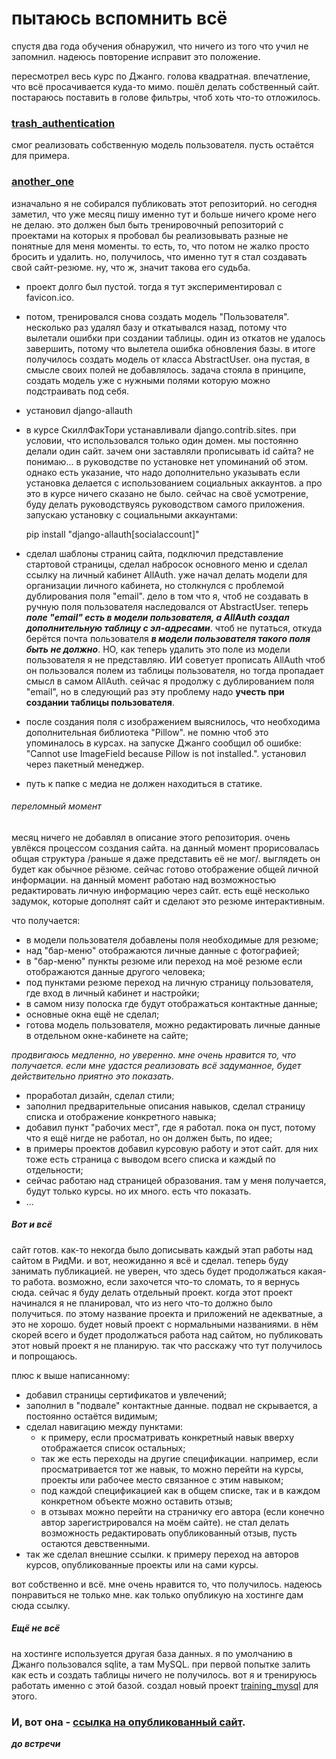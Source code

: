 # пытаюсь вспомнить всё

спустя два года обучения обнаружил, что ничего из того что учил не запомнил. 
надеюсь повторение исправит это положение.

пересмотрел весь курс по Джанго. голова квадратная. впечатление, что всё просачивается куда-то мимо.
пошёл делать собственный сайт. постараюсь поставить в голове фильтры, чтоб хоть что-то отложилось.

### [trash_authentication](trash_authentication)
смог реализовать собственную модель пользователя. пусть остаётся для примера.

### [another_one](another_one)
изначально я не собирался публиковать этот репозиторий. но сегодня заметил, что уже месяц пишу именно тут и больше 
ничего кроме него не делаю. это должен был быть тренировочный репозиторий с проектами на которых я пробовал бы 
реализовывать разные не понятные для меня моменты. то есть, то, что потом не жалко просто бросить и удалить. но, 
получилось, что именно тут я стал создавать свой сайт-резюме. ну, что ж, значит такова его судьба.
- проект долго был пустой. тогда я тут экспериментировал с favicon.ico.
- потом, тренировался снова создать модель "Пользователя". несколько раз удалял базу и откатывался назад, потому что 
вылетали ошибки при создании таблицы. один из откатов не удалось завершить, потому что вылетела ошибка обновления базы. 
в итоге получилось создать модель от класса AbstractUser. она пустая, в смысле своих полей не добавлялось. задача стояла 
в принципе, создать модель уже с нужными полями которую можно подстраивать под себя.
- установил django-allauth
- в курсе СкиллФакТори устанавливали django.contrib.sites. при условии, что использовался только один домен. мы 
постоянно делали один сайт. зачем они заставляли прописывать id сайта? не понимаю... в руководстве по установке нет 
упоминаний об этом. однако есть указание, что надо дополнительно указывать если установка делается с использованием 
социальных аккаунтов. а про это в курсе ничего сказано не было. сейчас на своё усмотрение, буду делать руководствуясь 
руководством самого приложения. запускаю установку с социальными аккаунтами:


    pip install "django-allauth[socialaccount]"

- сделал шаблоны страниц сайта, подключил представление стартовой страницы, сделал набросок основного меню и сделал 
ссылку на личный кабинет AllAuth. уже начал делать модели для организации личного кабинета, но столкнулся с проблемой 
дублирования поля "email". дело в том что я, чтоб не создавать в ручную поля пользователя наследовался от AbstractUser. 
теперь _**поле "email" есть в модели пользователя, а AllAuth создал дополнительную таблицу с эл-адресами**_. чтоб не 
путаться, откуда берётся почта пользователя _**в модели пользователя такого поля быть не должно**_. НО, как теперь 
удалить это поле из модели пользователя я не представляю. ИИ советует прописать AllAuth чтоб он пользовался полем 
из таблицы пользователя, но тогда пропадает смысл в самом AllAuth. сейчас я продолжу с дублированием поля "email", 
но в следующий раз эту проблему надо **учесть при создании таблицы пользователя**.
- после создания поля с изображением выяснилось, что необходима дополнительная библиотека "Pillow". не помню чтоб это 
упоминалось в курсах. на запуске Джанго сообщил об ошибке: "Cannot use ImageField because Pillow is not installed.". 
установил через пакетный менеджер.
- путь к папке с медиа не должен находиться в статике.
###### переломный момент
месяц ничего не добавлял в описание этого репозитория. очень увлёкся процессом создания сайта. на данный момент 
прорисовалась общая структура /раньше я даже представить её не мог/. выглядеть он будет как обычное рёзюме. сейчас 
готово отображение общей личной информации. на данный момент работаю над возможностью редактировать личную информацию 
через сайт. есть ещё несколько задумок, которые дополнят сайт и сделают это резюме интерактивным.

что получается:
- в модели пользователя добавлены поля необходимые для резюме;
- над "бар-меню" отображаются личные данные с фотографией;
- в "бар-меню" пункты резюме или переход на моё резюме если отображаются данные другого человека;
- под пунктами резюме переход на личную страницу пользователя, где вход в личный кабинет и настройки;
- в самом низу полоска где будут отображаться контактные данные;
- основные окна ещё не сделал;
- готова модель пользователя, можно редактировать личные данные в отдельном окне-кабинете на сайте;

_продвигаюсь медленно, но уверенно. мне очень нравится то, что получается. если мне удастся реализовать 
всё задуманное, будет действительно приятно это показать._
- проработал дизайн, сделал стили;
- заполнил предварительные описания навыков, сделал страницу списка и отображение конкретного навыка;
- добавил пункт "рабочих мест", где я работал. пока он пуст, потому что я ещё нигде не работал, но он должен быть, 
по идее;
- в примеры проектов добавил курсовую работу и этот сайт. для них тоже есть страница с выводом всего списка и каждый 
по отдельности;
- сейчас работаю над страницей образования. там у меня получается, будут только курсы. но их много. есть что показать.
- ...

##### Вот и всё
сайт готов. как-то некогда было дописывать каждый этап работы над сайтом в РидМи. и вот, неожиданно я всё и сделал.
теперь буду занимать публикацией. не уверен, что здесь будет продолжаться какая-то работа. возможно, если захочется 
что-то сломать, то я вернусь сюда. сейчас я буду делать отдельный проект. когда этот проект начинался я не планировал,
что из него что-то должно было получиться. по этому название проекта и приложений не адекватные, а это не хорошо.
будет новый проект с нормальными названиями. в нём скорей всего и будет продолжаться работа над сайтом, но публиковать 
этот новый проект я не планирую. так что расскажу что тут получилось и попрощаюсь.

плюс к выше написанному:
- добавил страницы сертификатов и увлечений;
- заполнил в "подвале" контактные данные. подвал не скрывается, а постоянно остаётся видимым;
- сделал навигацию между пунктами:
  - к примеру, если просматривать конкретный навык вверху отображается список остальных;
  - так же есть переходы на другие спецификации. например, если просматривается тот же навык, то можно перейти на курсы, 
проекты или рабочее место связанное с этим навыком;
  - под каждой спецификацией как в общем списке, так и в каждом конкретном объекте можно оставить отзыв;
  - в отзывах можно перейти на страничку его автора (если конечно автор зарегистрировался на моём сайте). 
не стал делать возможность редактировать опубликованный отзыв, пусть остаются девственными.
- так же сделал внешние ссылки. к примеру переход на авторов курсов, опубликованные проекты или на сами курсы.

вот собственно и всё. мне очень нравится то, что получилось. надеюсь понравиться не только мне. как только опубликую 
на хостинге дам сюда ссылку.

##### Ещё не всё
на хостинге используется другая база данных. я по умолчанию в Джанго пользовался sqlite, а там MySQL.
при первой попытке залить как есть и создать таблицы ничего не получилось. вот я и тренируюсь работать именно 
с этой базой. создал новый проект [training_mysql](training_mysql) для этого.

### И, вот она - [ссылка на опубликованный сайт](https://сергей-савельев-резюме.рф). 
_**до встречи**_

